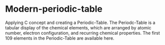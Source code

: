 # Modern-periodic-table
Applying C concept and creating a Periodic-Table.  The Periodc-Table is a tabular display of the chemical elements, which are arranged by atomic number, electron configuration, and recurring chemical properties.  The first 109 elements in the Periodic-Table are available here.
